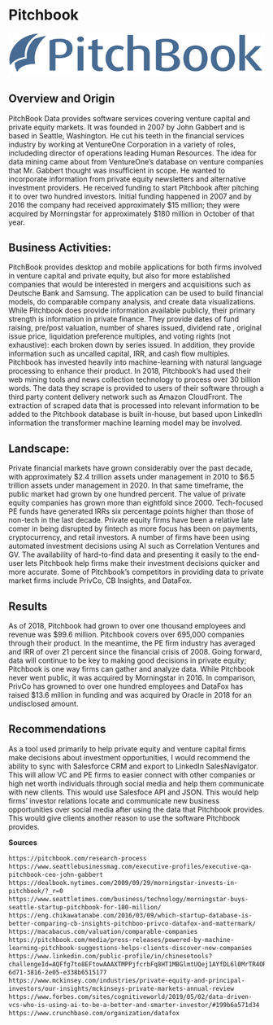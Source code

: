 # Pitchbook

![Screenshot](./logo_blue_big.png)

## Overview and Origin

PitchBook Data provides software services covering venture capital and private equity markets. It was founded in 2007 by John Gabbert and is based in Seattle, Washington. He cut his teeth in the financial services industry by working at VentureOne Corporation in a variety of roles, includeding director of operations leading Human Resources. The idea for data mining came about from VentureOne’s database on venture companies that Mr. Gabbert thought was insufficient in scope. He wanted to incorporate information from private equity newsletters and alternative investment providers. He received funding to start Pitchbook after pitching it to over two hundred investors. Initial funding happened in 2007 and by 2016 the company had received approximately $15 million; they were acquired by Morningstar for approximately $180 million in October of that year.

## Business Activities:

PitchBook provides desktop and mobile applications for both firms involved in venture capital and private equity, but also for more established companies that would be interested in mergers and acquisitions such as Deutsche Bank and Samsung. The application can be used to build financial models, do comparable company analysis, and create data visualizations. While Pitchbook does provide information available publicly, their primary strength is information in private finance. They provide dates of fund raising, pre/post valuation, number of shares issued, dividend rate , original issue price, liquidation preference multiples, and voting rights (not exhaustive): each broken down by series issued. In addition, they provide information such as uncalled capital, IRR, and cash flow multiples. Pitchbook has invested heavily into machine-learning with natural language processing to enhance their product. In 2018, Pitchbook’s had used their web mining tools and news collection technology to process over 30 billion words. The data they scrape is provided to users of their software through a third party content delivery network such as Amazon CloudFront. The extraction of scraped data that is processed into relevant information to be added to the Pitchbook database is built in-house, but based upon LinkedIn information the transformer machine learning model may be involved.

## Landscape:

Private financial markets have grown considerably over the past decade, with approximately $2.4 trillion assets under management in 2010 to $6.5 trillion assets under management in 2020. In that same timeframe, the public market had grown by one hundred percent. The value of private equity companies has grown more than eightfold since 2000. Tech-focused PE funds have generated IRRs six percentage points higher than those of non-tech in the last decade. Private equity firms have been a relative late comer in being disrupted by fintech as more focus has been on payments, cryptocurrency, and retail investors. A number of firms have been using automated investment decisions using AI such as Correlation Ventures and GV. The availability of hard-to-find data and presenting it easily to the end-user lets Pitchbook help firms make their investment decisions quicker and more accurate. Some of Pitchbook’s competitors in providing data to private market firms include PrivCo, CB Insights, and DataFox.

## Results

As of 2018, Pitchbook had grown to over one thousand employees and revenue was $99.6 million. Pitchbook covers over 695,000 companies through their product. In the meantime, the PE firm industry has averaged and IRR of over 21 percent since the financial crisis of 2008. Going forward, data will continue to be key to making good decisions in private equity; Pitchbook is one way firms can gather and analyze data. While Pitchbook never went public, it was acquired by Morningstar in 2016. In comparison, PrivCo has growned to over one hundred employees and DataFox has raised $13.6 million in funding and was acquired by Oracle in 2018 for an undisclosed amount.

## Recommendations

As a tool used primarily to help private equity and venture capital firms make decisions about investment opportunities, I would recommend the ability to sync with Salesforce CRM and export to LinkedIn SalesNavigator. This will allow VC and PE firms to easier connect with other companies or high net worth individuals through social media and help them communicate with new clients. This would use Salesfoce API and JSON. This would help firms’ investor relations locate and communicate new business opportunities over social media after using the data that Pitchbook provides. This would give clients another reason to use the software Pitchbook provides.

**Sources**
```
https://pitchbook.com/research-process
https://www.seattlebusinessmag.com/executive-profiles/executive-qa-pitchbook-ceo-john-gabbert
https://dealbook.nytimes.com/2009/09/29/morningstar-invests-in-pitchbook/?_r=0
https://www.seattletimes.com/business/technology/morningstar-buys-seattle-startup-pitchbook-for-180-million/
https://eng.chikawatanabe.com/2016/03/09/which-startup-database-is-better-comparing-cb-insights-pitchboo-privco-datafox-and-mattermark/
https://macabacus.com/valuation/comparable-companies
https://pitchbook.com/media/press-releases/powered-by-machine-learning-pitchbook-suggestions-helps-clients-discover-new-companies
https://www.linkedin.com/public-profile/in/chinesetools?challengeId=AQFfg7to8EFtowAAAXTMPPjfcrbFq8HT1MBGlmtUQej1AYfDL6l0MrTR4ORNeiMjMRIMLQUqqv7Fq_R3AWcvauKkSY7vh0tcNQ&submissionId=06b10a4d-6d71-3816-2e05-e338b6515177
https://www.mckinsey.com/industries/private-equity-and-principal-investors/our-insights/mckinseys-private-markets-annual-review
https://www.forbes.com/sites/cognitiveworld/2019/05/02/data-driven-vcs-who-is-using-ai-to-be-a-better-and-smarter-investor/#199b6a571d34
https://www.crunchbase.com/organization/datafox
```
